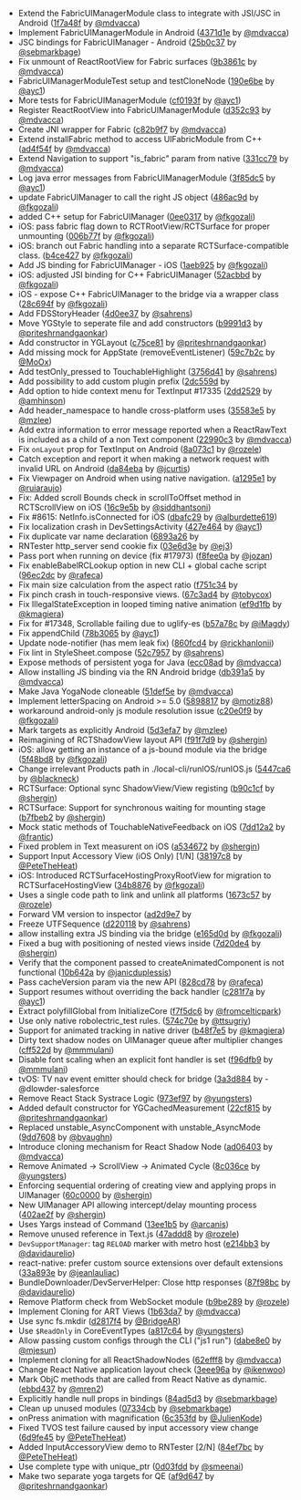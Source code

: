 - Extend the FabricUIManagerModule class to integrate with JSI/JSC in Android ([1f7a48f](https://github.com/facebook/react-native/commit/1f7a48f) by [@mdvacca](https://github.com/mdvacca))
- Implement FabricUIManagerModule in Android ([4371d1e](https://github.com/facebook/react-native/commit/4371d1e) by [@mdvacca](https://github.com/mdvacca))
- JSC bindings for FabricUIManager - Android ([25b0c37](https://github.com/facebook/react-native/commit/25b0c37) by [@sebmarkbage](https://github.com/sebmarkbage))
- Fix unmount of ReactRootView for Fabric surfaces ([9b3861c](https://github.com/facebook/react-native/commit/9b3861c) by [@mdvacca](https://github.com/mdvacca))
- FabricUIManagerModuleTest setup and testCloneNode ([190e6be](https://github.com/facebook/react-native/commit/190e6be) by [@ayc1](https://github.com/ayc1))
- More tests for FabricUIManagerModule ([cf0193f](https://github.com/facebook/react-native/commit/cf0193f) by [@ayc1](https://github.com/ayc1))
- Register ReactRootView into FabricUIManagerModule ([d352c93](https://github.com/facebook/react-native/commit/d352c93) by [@mdvacca](https://github.com/mdvacca))
- Create JNI wrapper for Fabric ([c82b9f7](https://github.com/facebook/react-native/commit/c82b9f7) by [@mdvacca](https://github.com/mdvacca))
- Extend installFabric method to access UIFabricModule from C++ ([ad4f54f](https://github.com/facebook/react-native/commit/ad4f54f) by [@mdvacca](https://github.com/mdvacca))
- Extend Navigation to support "is_fabric" param from native ([331cc79](https://github.com/facebook/react-native/commit/331cc79) by [@mdvacca](https://github.com/mdvacca))
- Log java error messages from FabricUIManagerModule ([3f85dc5](https://github.com/facebook/react-native/commit/3f85dc5) by [@ayc1](https://github.com/ayc1))
- update FabricUIManager to call the right JS object ([486ac9d](https://github.com/facebook/react-native/commit/486ac9d) by [@fkgozali](https://github.com/fkgozali))
- added C++ setup for FabricUIManager ([0ee0317](https://github.com/facebook/react-native/commit/0ee0317) by [@fkgozali](https://github.com/fkgozali))
- iOS: pass fabric flag down to RCTRootView/RCTSurface for proper unmounting ([006b77f](https://github.com/facebook/react-native/commit/006b77f) by [@fkgozali](https://github.com/fkgozali))
- iOS: branch out Fabric handling into a separate RCTSurface-compatible class. ([b4ce427](https://github.com/facebook/react-native/commit/b4ce427) by [@fkgozali](https://github.com/fkgozali))
- Add JS binding for FabricUIManager - iOS ([1aeb925](https://github.com/facebook/react-native/commit/1aeb925) by [@fkgozali](https://github.com/fkgozali))
- iOS: adjusted JSI binding for C++ FabricUIManager ([52acbbd](https://github.com/facebook/react-native/commit/52acbbd) by [@fkgozali](https://github.com/fkgozali))
- iOS - expose C++ FabricUIManager to the bridge via a wrapper class ([28c694f](https://github.com/facebook/react-native/commit/28c694f) by [@fkgozali](https://github.com/fkgozali))
- Add FDSStoryHeader ([4d0ee37](https://github.com/facebook/react-native/commit/4d0ee37) by [@sahrens](https://github.com/sahrens))
- Move YGStyle to seperate file and add constructors ([b9991d3](https://github.com/facebook/react-native/commit/b9991d3) by [@priteshrnandgaonkar](https://github.com/priteshrnandgaonkar))
- Add constructor in YGLayout ([c75ce81](https://github.com/facebook/react-native/commit/c75ce81) by [@priteshrnandgaonkar](https://github.com/priteshrnandgaonkar))
- Add missing mock for AppState (removeEventListener) ([59c7b2c](https://github.com/facebook/react-native/commit/59c7b2c) by [@MoOx](https://github.com/MoOx))
- Add testOnly_pressed to TouchableHighlight ([3756d41](https://github.com/facebook/react-native/commit/3756d41) by [@sahrens](https://github.com/sahrens))
- Add possibility to add custom plugin prefix ([2dc559d](https://github.com/facebook/react-native/commit/2dc559d) by 
- Add option to hide context menu for TextInput #17335 ([2dd2529](https://github.com/facebook/react-native/commit/2dd2529) by [@amhinson](https://github.com/amhinson))
- Add header_namespace to handle cross-platform uses ([35583e5](https://github.com/facebook/react-native/commit/35583e5) by [@mzlee](https://github.com/mzlee))
- Add extra information to error message reported when a ReactRawText is included as a child of a non Text component ([22990c3](https://github.com/facebook/react-native/commit/22990c3) by [@mdvacca](https://github.com/mdvacca))
- Fix `onLayout` prop for TextInput on Android ([8a073c1](https://github.com/facebook/react-native/commit/8a073c1) by [@rozele](https://github.com/rozele))
- Catch exception and report it when making a network request with invalid URL on Android ([da84eba](https://github.com/facebook/react-native/commit/da84eba) by [@jcurtis](https://github.com/jcurtis))
- Fix Viewpager on Android when using native navigation. ([a1295e1](https://github.com/facebook/react-native/commit/a1295e1) by [@ruiaraujo](https://github.com/ruiaraujo))
- Fix: Added scroll Bounds check in scrollToOffset method in RCTScrollView on iOS ([16c9e5b](https://github.com/facebook/react-native/commit/16c9e5b) by [@siddhantsoni](https://github.com/siddhantsoni))
- Fix #8615: NetInfo.isConnected for iOS ([dbafc29](https://github.com/facebook/react-native/commit/dbafc29) by [@alburdette619](https://github.com/alburdette619))
- Fix localization crash in DevSettingsActivity ([427e464](https://github.com/facebook/react-native/commit/427e464) by [@ayc1](https://github.com/ayc1))
- Fix duplicate var name declaration ([6893a26](https://github.com/facebook/react-native/commit/6893a26) by 
- RNTester http_server send cookie fix ([03e6d3e](https://github.com/facebook/react-native/commit/03e6d3e) by [@ej3](https://github.com/ej3))
- Pass port when running on device (fix #17973) ([f8fee0a](https://github.com/facebook/react-native/commit/f8fee0a) by [@jozan](https://github.com/jozan))
- Fix enableBabelRCLookup option in new CLI + global cache script ([96ec2dc](https://github.com/facebook/react-native/commit/96ec2dc) by [@rafeca](https://github.com/rafeca))
- Fix main size calculation from the aspect ratio ([f751c34](https://github.com/facebook/react-native/commit/f751c34) by 
- Fix pinch crash in touch-responsive views. ([67c3ad4](https://github.com/facebook/react-native/commit/67c3ad4) by [@tobycox](https://github.com/tobycox))
- Fix IllegalStateException in looped timing native animation ([ef9d1fb](https://github.com/facebook/react-native/commit/ef9d1fb) by [@kmagiera](https://github.com/kmagiera))
- Fix for #17348, Scrollable failing due to uglify-es ([b57a78c](https://github.com/facebook/react-native/commit/b57a78c) by [@iMagdy](https://github.com/iMagdy))
- Fix appendChild ([78b3065](https://github.com/facebook/react-native/commit/78b3065) by [@ayc1](https://github.com/ayc1))
- Update node-notifier (has mem leak fix) ([860fcd4](https://github.com/facebook/react-native/commit/860fcd4) by [@rickhanlonii](https://github.com/rickhanlonii))
- Fix lint in StyleSheet.compose ([52c7957](https://github.com/facebook/react-native/commit/52c7957) by [@sahrens](https://github.com/sahrens))
- Expose methods of persistent yoga for Java ([ecc08ad](https://github.com/facebook/react-native/commit/ecc08ad) by [@mdvacca](https://github.com/mdvacca))
- Allow installing JS binding via the RN Android bridge ([db391a5](https://github.com/facebook/react-native/commit/db391a5) by [@mdvacca](https://github.com/mdvacca))
- Make Java YogaNode cloneable ([51def5e](https://github.com/facebook/react-native/commit/51def5e) by [@mdvacca](https://github.com/mdvacca))
- Implement letterSpacing on Android >= 5.0 ([5898817](https://github.com/facebook/react-native/commit/5898817) by [@motiz88](https://github.com/motiz88))
- workaround android-only js module resolution issue ([c20e0f9](https://github.com/facebook/react-native/commit/c20e0f9) by [@fkgozali](https://github.com/fkgozali))
- Mark targets as explicitly Android ([5d3efa7](https://github.com/facebook/react-native/commit/5d3efa7) by [@mzlee](https://github.com/mzlee))
- Reimagining of RCTShadowView layout API ([f91f7d9](https://github.com/facebook/react-native/commit/f91f7d9) by [@shergin](https://github.com/shergin))
- iOS: allow getting an instance of a js-bound module via the bridge ([5f48bd8](https://github.com/facebook/react-native/commit/5f48bd8) by [@fkgozali](https://github.com/fkgozali))
- Change irrelevant Products path in ./local-cli/runIOS/runIOS.js ([5447ca6](https://github.com/facebook/react-native/commit/5447ca6) by [@blackneck](https://github.com/blackneck))
- RCTSurface: Optional sync ShadowView/View registing ([b90c1cf](https://github.com/facebook/react-native/commit/b90c1cf) by [@shergin](https://github.com/shergin))
- RCTSurface: Support for synchronous waiting for mounting stage ([b7fbeb2](https://github.com/facebook/react-native/commit/b7fbeb2) by [@shergin](https://github.com/shergin))
- Mock static methods of TouchableNativeFeedback on iOS ([7dd12a2](https://github.com/facebook/react-native/commit/7dd12a2) by [@frantic](https://github.com/frantic))
- Fixed problem in Text measurent on iOS ([a534672](https://github.com/facebook/react-native/commit/a534672) by [@shergin](https://github.com/shergin))
- Support Input Accessory View (iOS Only) [1/N] ([38197c8](https://github.com/facebook/react-native/commit/38197c8) by [@PeteTheHeat](https://github.com/PeteTheHeat))
- iOS: Introduced RCTSurfaceHostingProxyRootView for migration to RCTSurfaceHostingView ([34b8876](https://github.com/facebook/react-native/commit/34b8876) by [@fkgozali](https://github.com/fkgozali))
- Uses a single code path to link and unlink all platforms ([1673c57](https://github.com/facebook/react-native/commit/1673c57) by [@rozele](https://github.com/rozele))
- Forward VM version to inspector ([ad2d9e7](https://github.com/facebook/react-native/commit/ad2d9e7) by 
- Freeze UTFSequence ([d220118](https://github.com/facebook/react-native/commit/d220118) by [@sahrens](https://github.com/sahrens))
- allow installing extra JS binding via the bridge ([e165d0d](https://github.com/facebook/react-native/commit/e165d0d) by [@fkgozali](https://github.com/fkgozali))
- Fixed a bug with positioning of nested views inside <Text> ([7d20de4](https://github.com/facebook/react-native/commit/7d20de4) by [@shergin](https://github.com/shergin))
- Verify that the component passed to createAnimatedComponent is not functional ([10b642a](https://github.com/facebook/react-native/commit/10b642a) by [@janicduplessis](https://github.com/janicduplessis))
- Pass cacheVersion param via the new API ([828cd78](https://github.com/facebook/react-native/commit/828cd78) by [@rafeca](https://github.com/rafeca))
- Support resumes without overriding the back handler ([c281f7a](https://github.com/facebook/react-native/commit/c281f7a) by [@ayc1](https://github.com/ayc1))
- Extract polyfillGlobal from InitializeCore ([f7f5dc6](https://github.com/facebook/react-native/commit/f7f5dc6) by [@fromcelticpark](https://github.com/fromcelticpark))
- Use only native robolectric_test rules. ([574c70e](https://github.com/facebook/react-native/commit/574c70e) by [@ttsugriy](https://github.com/ttsugriy))
- Support for animated tracking in native driver ([b48f7e5](https://github.com/facebook/react-native/commit/b48f7e5) by [@kmagiera](https://github.com/kmagiera))
- Dirty text shadow nodes on UIManager queue after multiplier changes ([cff522d](https://github.com/facebook/react-native/commit/cff522d) by [@mmmulani](https://github.com/mmmulani))
- Disable font scaling when an explicit font handler is set ([f96dfb9](https://github.com/facebook/react-native/commit/f96dfb9) by [@mmmulani](https://github.com/mmmulani))
- tvOS: TV nav event emitter should check for bridge ([3a3d884](https://github.com/facebook/react-native/commit/3a3d884) by - @dlowder-salesforce
- Remove React Stack Systrace Logic ([973ef97](https://github.com/facebook/react-native/commit/973ef97) by [@yungsters](https://github.com/yungsters))
- Added default constructor for YGCachedMeasurement ([22cf815](https://github.com/facebook/react-native/commit/22cf815) by [@priteshrnandgaonkar](https://github.com/priteshrnandgaonkar))
- Replaced unstable_AsyncComponent with unstable_AsyncMode ([9dd7608](https://github.com/facebook/react-native/commit/9dd7608) by [@bvaughn](https://github.com/bvaughn))
- Introduce cloning mechanism for React Shadow Node ([ad06403](https://github.com/facebook/react-native/commit/ad06403) by [@mdvacca](https://github.com/mdvacca))
- Remove Animated -> ScrollView -> Animated Cycle ([8c036ce](https://github.com/facebook/react-native/commit/8c036ce) by [@yungsters](https://github.com/yungsters))
- Enforcing sequential ordering of creating view and applying props in UIManager ([60c0000](https://github.com/facebook/react-native/commit/60c0000) by [@shergin](https://github.com/shergin))
- New UIManager API allowing intercept/delay mounting process ([402ae2f](https://github.com/facebook/react-native/commit/402ae2f) by [@shergin](https://github.com/shergin))
- Uses Yargs instead of Command ([13ee1b5](https://github.com/facebook/react-native/commit/13ee1b5) by [@arcanis](https://github.com/arcanis))
- Remove unused reference in Text.js ([47addd8](https://github.com/facebook/react-native/commit/47addd8) by [@rozele](https://github.com/rozele))
- `DevSupportManager`: tag `RELOAD` marker with metro host ([e214bb3](https://github.com/facebook/react-native/commit/e214bb3) by [@davidaurelio](https://github.com/davidaurelio))
- react-native: prefer custom source extensions over default extensions ([33a893e](https://github.com/facebook/react-native/commit/33a893e) by [@jeanlauliac](https://github.com/jeanlauliac))
- BundleDownloader/DevServerHelper: Close http responses ([87f98bc](https://github.com/facebook/react-native/commit/87f98bc) by [@davidaurelio](https://github.com/davidaurelio))
- Remove Platform check from WebSocket module ([b9be289](https://github.com/facebook/react-native/commit/b9be289) by [@rozele](https://github.com/rozele))
- Implement Cloning for ART Views ([1b63da7](https://github.com/facebook/react-native/commit/1b63da7) by [@mdvacca](https://github.com/mdvacca))
- Use sync fs.mkdir ([d2817f4](https://github.com/facebook/react-native/commit/d2817f4) by [@BridgeAR](https://github.com/BridgeAR))
- Use `$ReadOnly` in CoreEventTypes ([a817c64](https://github.com/facebook/react-native/commit/a817c64) by [@yungsters](https://github.com/yungsters))
- Allow passing custom configs through the CLI ("js1 run") ([dabe8e0](https://github.com/facebook/react-native/commit/dabe8e0) by [@mjesun](https://github.com/mjesun))
- Implement cloning for all ReactShadowNodes ([62efff8](https://github.com/facebook/react-native/commit/62efff8) by [@mdvacca](https://github.com/mdvacca))
- Change React Native application layout check ([3eee96a](https://github.com/facebook/react-native/commit/3eee96a) by [@ikenwoo](https://github.com/ikenwoo))
- Mark ObjC methods that are called from React Native as dynamic. ([ebbd437](https://github.com/facebook/react-native/commit/ebbd437) by [@mren2](https://github.com/mren2))
- Explicitly handle null props in bindings ([84ad5d3](https://github.com/facebook/react-native/commit/84ad5d3) by [@sebmarkbage](https://github.com/sebmarkbage))
- Clean up unused modules ([07334cb](https://github.com/facebook/react-native/commit/07334cb) by [@sebmarkbage](https://github.com/sebmarkbage))
- onPress animation with magnification ([6c353fd](https://github.com/facebook/react-native/commit/6c353fd) by [@JulienKode](https://github.com/JulienKode))
- Fixed TVOS test failure caused by input accessory view change ([6d9fe45](https://github.com/facebook/react-native/commit/6d9fe45) by [@PeteTheHeat](https://github.com/PeteTheHeat))
- Added InputAccessoryView demo to RNTester [2/N] ([84ef7bc](https://github.com/facebook/react-native/commit/84ef7bc) by [@PeteTheHeat](https://github.com/PeteTheHeat))
- Use complete type with unique_ptr ([0d03fdd](https://github.com/facebook/react-native/commit/0d03fdd) by [@smeenai](https://github.com/smeenai))
- Make two separate yoga targets for QE ([af9d647](https://github.com/facebook/react-native/commit/af9d647) by [@priteshrnandgaonkar](https://github.com/priteshrnandgaonkar))
